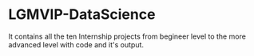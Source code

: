 # LGMVIP-DataScience
It contains all the ten Internship projects from begineer level to the more advanced level with code and it's output.
